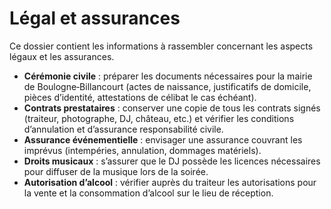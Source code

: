 # Légal et assurances

Ce dossier contient les informations à rassembler concernant les aspects légaux et les assurances.

* **Cérémonie civile** : préparer les documents nécessaires pour la mairie de Boulogne‑Billancourt (actes de naissance, justificatifs de domicile, pièces d’identité, attestations de célibat le cas échéant).  
* **Contrats prestataires** : conserver une copie de tous les contrats signés (traiteur, photographe, DJ, château, etc.) et vérifier les conditions d’annulation et d’assurance responsabilité civile.  
* **Assurance événementielle** : envisager une assurance couvrant les imprévus (intempéries, annulation, dommages matériels).  
* **Droits musicaux** : s’assurer que le DJ possède les licences nécessaires pour diffuser de la musique lors de la soirée.  
* **Autorisation d’alcool** : vérifier auprès du traiteur les autorisations pour la vente et la consommation d’alcool sur le lieu de réception.
